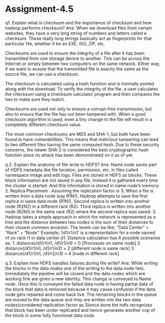 # Assignment-4.5
q1.  Explain what is checksum and the importance of checksum and how hadoop performs checksum?
Ans: When we download files from certain websites, they have a very long string of numbers and letters called a checksum. These really long strings basically act as fingerprints for that particular file, whether it be an EXE, ISO, ZIP, etc.

Checksums are used to ensure the integrity of a file after it has been transmitted from one storage device to another. This can be across the Internet or simply between two computers on the same network. Either way, if we want to ensure that the transmitted file is exactly the same as the source file, we can use a checksum.

The checksum is calculated using a hash function and is normally posted along with the download. To verify the integrity of the file, a user calculates the checksum using a checksum calculator program and then compares the two to make sure they match.

Checksums are used not only to ensure a corrupt-free transmission, but also to ensure that the file has not been tampered with. When a good checksum algorithm is used, even a tiny change to the file will result in a completely different checksum value.

The most common checksums are MD5 and SHA-1, but both have been found to have vulnerabilities. This means that malicious tampering can lead to two different files having the same computed hash. Due to these security concerns, the newer SHA-2 is considered the best cryptographic hash function since no attack has been demonstrated on it as of yet.

q.2. Explain the anatomy of file write to HDFS?
Ans: Name node saves part of HDFS metadata like file location, permission, etc. in files called namespace image and edit logs. Files are stored in HDFS as blocks. These block information are not saved in any file. Instead it is gathered every time the cluster is started. And this information is stored in name node’s memory. 2. Replica Placement : Assuming the replication factor is 3; When a file is written from a data node (say R1N1), Hadoop attempts to save the first replica in same data node (R1N1). Second replica is written into another node (R2N2) in a different rack (R2). Third replica is written into another node (R2N1) in the same rack (R2) where the second replica was saved. 3. Hadoop takes a simple approach in which the network is represented as a tree and the distance between two nodes is the sum of their distances to their closest common ancestor. The levels can be like; “Data Center” > “Rack” > “Node”. Example; ‘/d1/r1/n1’ is a representation for a node named n1 on rack r1 in data center d1. Distance calculation has 4 possible scenarios as; 1. distance(/d1/r1/n1, /d1/r1/n1) = 0 [Processes on same node] 2. distance(/d1/r1/n1, /d1/r1/n2) = 2 [different node is same rack] 3. distance(/d1/r1/n1, /d1/r2/n3) = 4 [node in different rack]

q.3. Explain how HDFS handles failures during file write?
Ans: While writing the blocks in the data nodes one of the writing to the data node fails. Immediately the pipeline will be closed and the data nodes which are working fine are given a new identity. This change is conveyed to Name node. Once this is conveyed the failed data node is having partial data of the block that data is removed because it may cause confusion if the data node gets repaired and come back live. The remaining blocks in the queue are moved to the data queue and they are written into the two data nodes(considered replication factor as 3)once done the hdfs recognizes that block has been under replicated and hence generates another cop of the block in some fully functional data node.
